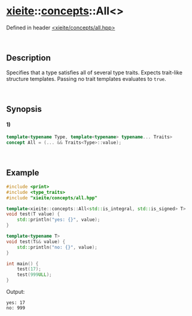 # [xieite](../../xieite.md)\:\:[concepts](../../concepts.md)\:\:All\<\>
Defined in header [<xieite/concepts/all.hpp>](../../../include/xieite/concepts/all.hpp)

&nbsp;

## Description
Specifies that a type satisfies all of several type traits. Expects trait-like structure templates. Passing no trait templates evaluates to `true`.

&nbsp;

## Synopsis
#### 1)
```cpp
template<typename Type, template<typename> typename... Traits>
concept All = (... && Traits<Type>::value);
```

&nbsp;

## Example
```cpp
#include <print>
#include <type_traits>
#include "xieite/concepts/all.hpp"

template<xieite::concepts::All<std::is_integral, std::is_signed> T>
void test(T value) {
    std::println("yes: {}", value);
}

template<typename T>
void test(T&& value) {
    std::println("no: {}", value);
}

int main() {
    test(17);
    test(999ULL);
}
```
Output:
```
yes: 17
no: 999
```
